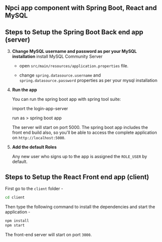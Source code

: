 

## Npci app component with Spring Boot, React and MySQL

## Steps to Setup the Spring Boot Back end app (server)


3. **Change MySQL username and password as per your MySQL installation**
	install MySQL Community Server

	+ open `src/main/resources/application.properties` file.

	+ change `spring.datasource.username` and `spring.datasource.password` properties as per your mysql installation

4. **Run the app**

	You can run the spring boot app with spring tool suite:

	import the login-app-server

	run as > spring boot app

	The server will start on port 5000. The spring boot app includes the front end build also, so you'll be able to access the complete application on `http://localhost:5000`.

5. **Add the default Roles**

	Any new user who signs up to the app is assigned the `ROLE_USER` by default.

## Steps to Setup the React Front end app (client)

First go to the `client` folder -

```bash
cd client
```

Then type the following command to install the dependencies and start the application -

```bash
npm install
npm start
```

The front-end server will start on port `3000`.

